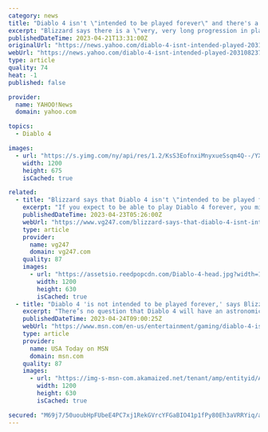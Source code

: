 ```yaml
---
category: news
title: "Diablo 4 isn't \"intended to be played forever\" and there's a \"pinnacle boss encounter\" at the end"
excerpt: "Blizzard says there is a \"very, very long progression in place\" beyond level 100 in Nightmare dungeons, but it doesn't go on forever ..."
publishedDateTime: 2023-04-21T13:31:00Z
originalUrl: "https://news.yahoo.com/diablo-4-isnt-intended-played-203108237.html"
webUrl: "https://news.yahoo.com/diablo-4-isnt-intended-played-203108237.html"
type: article
quality: 74
heat: -1
published: false

provider:
  name: YAHOO!News
  domain: yahoo.com

topics:
  - Diablo 4

images:
  - url: "https://s.yimg.com/ny/api/res/1.2/KsS3EofnxiMnyxueSsqm4Q--/YXBwaWQ9aGlnaGxhbmRlcjt3PTEyMDA7aD02NzU-/https://media.zenfs.com/en/gamesradar_237/d23b6956a6654889a531db8ed508f63c"
    width: 1200
    height: 675
    isCached: true

related:
  - title: "Blizzard says that Diablo 4 isn't \"intended to be played forever\""
    excerpt: "If you expect to be able to play Diablo 4 forever, you might want to reel those expectations in, as Blizzard said that won't be the case."
    publishedDateTime: 2023-04-23T05:26:00Z
    webUrl: "https://www.vg247.com/blizzard-says-that-diablo-4-isnt-intended-to-be-played-forever"
    type: article
    provider:
      name: vg247
      domain: vg247.com
    quality: 87
    images:
      - url: "https://assetsio.reedpopcdn.com/Diablo-4-head.jpg?width=1200&height=630&fit=crop&enable=upscale&auto=webp"
        width: 1200
        height: 630
        isCached: true
  - title: "Diablo 4 'is not intended to be played forever,' says Blizzard"
    excerpt: "There’s no question that Diablo 4 will have an astronomical amount of playable content at launch, but developer Blizzard isn’t trying to hook you forever. In an interview with"
    publishedDateTime: 2023-04-24T09:00:25Z
    webUrl: "https://www.msn.com/en-us/entertainment/gaming/diablo-4-is-not-intended-to-be-played-forever-says-blizzard/ar-AA1ah4as"
    type: article
    provider:
      name: USA Today on MSN
      domain: msn.com
    quality: 87
    images:
      - url: "https://img-s-msn-com.akamaized.net/tenant/amp/entityid/AA18RKUu.img?h=630&w=1200&m=6&q=60&o=t&l=f&f=jpg&x=612&y=330"
        width: 1200
        height: 630
        isCached: true

secured: "M69j7/50uoubHpFUbeE4PC7xj1RekGVrcYFGaBIO41p1fPy80Eh3aVRRYiq/adxhAeqSg4oIkPe+NpcBUoKVi6BpzuRnbqml3OE/FBVGxFFav71fcXogWEB+fBSe+MPXpY2flkfz9RfI/DWBir1jBWdU+bLgPa2YFuPQWjrUq8hvcPjwg0FHh4Xhu9129FbFU+CSrhVQuHeXhJk+A8cBXMn/SHdNu/0HEkOMrg2pip1yyc3Uo5Hwvj9y1fJ5w9atNkKRpxryJg/5stZWyw7FMhtpm7epSoeyTFq1BBxjTdQUOR+yxJpAQV5jMfKEw7cSfD12UBIPC0nd5IhXtdrFBceCUim/q2YT2ADUImBXqKs=;PDDts3C4pAAenX2/4ML61g=="
---
```


